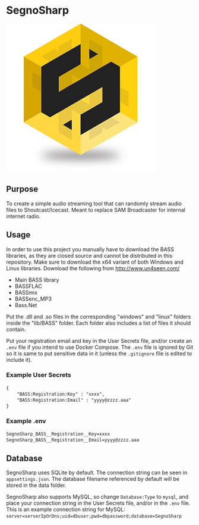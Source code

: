 # SegnoSharp

![SegnoSharp logo](https://raw.githubusercontent.com/gthvidsten/SegnoSharp/main/img/logo.png)

## Purpose
To create a simple audio streaming tool that can randomly stream audio files to Shoutcast/Icecast. Meant to replace SAM Broadcaster for internal internet radio.

## Usage

In order to use this project you manually have to download the BASS libraries, as they are closed source and cannot be distributed in this repository. Make sure to download the x64 variant of both Windows and Linux libraries. Download the following from http://www.un4seen.com/

- Main BASS library
- BASSFLAC
- BASSmix
- BASSenc_MP3
- Bass.Net

Put the .dll and .so files in the corresponding "windows" and "linux" folders inside the "lib/BASS" folder. Each folder also includes a list of files it should contain.

Put your registration email and key in the User Secrets file, and/or create an `.env` file if you intend to use Docker Compose. The `.env` file is ignored by Git so it is same to put sensitive data in it (unless the `.gitignore` file is edited to include it).

### Example User Secrets

```
{
    "BASS:Registration:Key" : "xxxx",
    "BASS:Registration:Email" : "yyyy@zzzz.aaa"
}
```

### Example .env

```
SegnoSharp_BASS__Registration__Key=xxxx
SegnoSharp_BASS__Registration__Email=yyyy@zzzz.aaa	
```

## Database

SegnoSharp uses SQLite by default. The connection string can be seen in `appsettings.json`. The database filename referenced by default will be stored in the data folder.

SegnoSharp also supports MySQL, so change `Database:Type` to `mysql`, and place your connection string in the User Secrets file, and/or in the `.env` file. This is an example connection string for MySQL: `server=serverIpOrDns;uid=dbuser;pwd=dbpassword;database=SegnoSharp`
